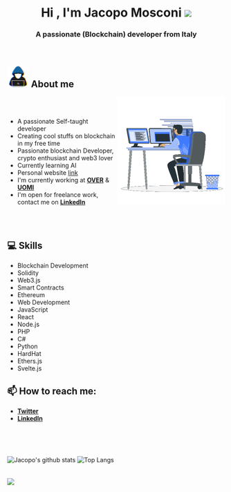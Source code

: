 <h1 align="center"><b>Hi , I'm Jacopo Mosconi </b><img src="https://media.giphy.com/media/hvRJCLFzcasrR4ia7z/giphy.gif" width="35"></h1>
<h3 align="center" width="35">A passionate (Blockchain) developer from Italy</h3>
<br>

## <picture><img src = "./media/about_me.gif" width = 50px></picture> **About me**

<picture> <img align="right" src="./media/Right_Side.gif" width = 250px></picture>

<br>

<br>

- A passionate Self-taught developer
- Creating cool stuffs on blockchain in my free time
- Passionate blockchain Developer, crypto enthusiast and web3 lover
- Currently learning AI
- Personal website [link](https://www.jacopomosconi.it)
- I'm currently working at [**OVER**](https://overthereality.ai/) & [**UOMI**](https://uomi.ai/)
- I'm open for freelance work, contact me on [**LinkedIn**](https://www.linkedin.com/in/jacopo-mosconi-ba5281179/)


<br><br>

## **💻 Skills**
- Blockchain Development
- Solidity
- Web3.js
- Smart Contracts
- Ethereum
- Web Development
- JavaScript
- React
- Node.js
- PHP
- C#
- Python
- HardHat
- Ethers.js
- Svelte.js

## **📫 How to reach me:**

- [**Twitter**](https://twitter.com/jahardyx)
- [**LinkedIn**](https://www.linkedin.com/in/jacopo-mosconi-ba5281179/)

<br><br><br>


![Jacopo's github stats](https://github-readme-stats.vercel.app/api?username=jacko06v&show_icons=true&bg_color=deg,5f014c,1e0022,003151&ring_color=ffffff&title_color=ffffff&text_color=ffffff&icon_color=ffffff&hide_border=true)
![Top Langs](https://github-readme-stats.vercel.app/api/top-langs/?username=jacko06v&langs_count=30&layout=compact&bg_color=deg,5f014c,1e0022,003151&ring_color=ffffff&title_color=ffffff&text_color=ffffff&icon_color=ffffff&hide_border=true)
<br><br><br>
![](https://komarev.com/ghpvc/?username=jacko06v&style=for-the-badge)

